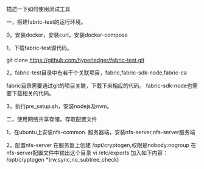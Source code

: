 描述一下如何使用测试工具

一，搭建fabric-test的运行环境。

0，安装docker，安装curl，安装docker-compose

1，下载fabric-test源代码。

git clone https://github.com/hyperledger/fabric-test.git

2，fabric-test目录中有若干个关联项目，fabric,fabric-sdk-node,fabric-ca

fabric目录需要通过git的项目关联，下载下来相应的代码。
fabric-sdk-node也需要下载相关的代码。

3，执行pre_setup.sh，安装nodejs及nvm。

二，使用网络共享存储，存取配置文件

1，在ubuntu上安装nfs-common.
服务器端，安装nfs-server,nfs-server服务端

2，配置nfs-server
在服务器上创建
/opt/cryptogen,权限是nobody:nogroup
在nfs-server配置文件中输出这个目录
vi /etc/exports
加入如下内容：
/opt/cryptogen	*(rw,sync,no_subtree_check)
